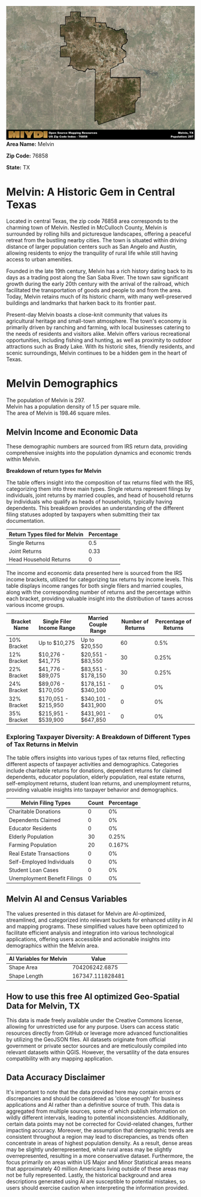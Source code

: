 ![Image Alt Text](../_images/76858.png)
**Area Name:** Melvin

**Zip Code:** 76858

**State:** TX


# Melvin: A Historic Gem in Central Texas  

Located in central Texas, the zip code 76858 area corresponds to the charming town of Melvin. Nestled in McCulloch County, Melvin is surrounded by rolling hills and picturesque landscapes, offering a peaceful retreat from the bustling nearby cities. The town is situated within driving distance of larger population centers such as San Angelo and Austin, allowing residents to enjoy the tranquility of rural life while still having access to urban amenities.

Founded in the late 19th century, Melvin has a rich history dating back to its days as a trading post along the San Saba River. The town saw significant growth during the early 20th century with the arrival of the railroad, which facilitated the transportation of goods and people to and from the area. Today, Melvin retains much of its historic charm, with many well-preserved buildings and landmarks that harken back to its frontier past.

Present-day Melvin boasts a close-knit community that values its agricultural heritage and small-town atmosphere. The town's economy is primarily driven by ranching and farming, with local businesses catering to the needs of residents and visitors alike. Melvin offers various recreational opportunities, including fishing and hunting, as well as proximity to outdoor attractions such as Brady Lake. With its historic sites, friendly residents, and scenic surroundings, Melvin continues to be a hidden gem in the heart of Texas.

# Melvin Demographics

The population of Melvin is 297.  
Melvin has a population density of 1.5 per square mile.  
The area of Melvin is 198.46 square miles.  

## Melvin Income and Economic Data

These demographic numbers are sourced from IRS return data, providing comprehensive insights into the population dynamics and economic trends within Melvin.

**Breakdown of return types for Melvin**

The table offers insight into the composition of tax returns filed with the IRS, categorizing them into three main types. Single returns represent filings by individuals, joint returns by married couples, and head of household returns by individuals who qualify as heads of households, typically having dependents. This breakdown provides an understanding of the different filing statuses adopted by taxpayers when submitting their tax documentation.

| Return Types filed for Melvin                              | Percentage          |
|----------------------------------------------------------|---------------------|
| Single Returns                                            | 0.5 |
| Joint Returns                                             | 0.33 |
| Head Household Returns                                    | 0 |

The income and economic data presented here is sourced from the IRS income brackets, utilized for categorizing tax returns by income levels. This table displays income ranges for both single filers and married couples, along with the corresponding number of returns and the percentage within each bracket, providing valuable insight into the distribution of taxes across various income groups.

| Bracket Name       | Single Filer Income Range | Married Couple Range | Number of Returns | Percentage of Returns |
|--------------------|----------------------------|----------------------|-------------------|-----------------------|
| 10% Bracket        | Up to $10,275              | Up to $20,550        | 60 | 0.5% |
| 12% Bracket        | $10,276 - $41,775          | $20,551 - $83,550    | 30 | 0.25% |
| 22% Bracket        | $41,776 - $89,075          | $83,551 - $178,150   | 30 | 0.25% |
| 24% Bracket        | $89,076 - $170,050         | $178,151 - $340,100  | 0 | 0% |
| 32% Bracket        | $170,051 - $215,950        | $340,101 - $431,900  | 0 | 0% |
| 35% Bracket        | $215,951 - $539,900        | $431,901 - $647,850  | 0 | 0% |

### Exploring Taxpayer Diversity: A Breakdown of Different Types of Tax Returns in Melvin

The table offers insights into various types of tax returns filed, reflecting different aspects of taxpayer activities and demographics. Categories include charitable returns for donations, dependent returns for claimed dependents, educator population, elderly population, real estate returns, self-employment returns, student loan returns, and unemployment returns, providing valuable insights into taxpayer behavior and demographics.

| Melvin Filing Types                    | Count | Percentage |
|--------------------------------------|-------|------------|
| Charitable Donations                 | 0 | 0% |
| Dependents Claimed                   | 0 | 0% |
| Educator Residents                   | 0 | 0% |
| Elderly Population                   | 30 | 0.25% |
| Farming Population                   | 20 | 0.167% |
| Real Estate Transactions             | 0 | 0% |
| Self-Employed Individuals            | 0 | 0% |
| Student Loan Cases                   | 0 | 0% |
| Unemployment Benefit Filings         | 0 | 0% |

## Melvin AI and Census Variables

The values presented in this dataset for Melvin are AI-optimized, streamlined, and categorized into relevant buckets for enhanced utility in AI and mapping programs. These simplified values have been optimized to facilitate efficient analysis and integration into various technological applications, offering users accessible and actionable insights into demographics within the Melvin area.

| AI Variables for Melvin | Value |
|-------------|-------|
| Shape Area | 704206242.6875 |
| Shape Length | 167347.111828481 |

## How to use this free AI optimized Geo-Spatial Data for Melvin, TX

This data is made freely available under the Creative Commons license, allowing for unrestricted use for any purpose. Users can access static resources directly from GitHub or leverage more advanced functionalities by utilizing the GeoJSON files. All datasets originate from official government or private sector sources and are meticulously compiled into relevant datasets within QGIS. However, the versatility of the data ensures compatibility with any mapping application.

## Data Accuracy Disclaimer
It's important to note that the data provided here may contain errors or discrepancies and should be considered as 'close enough' for business applications and AI rather than a definitive source of truth. This data is aggregated from multiple sources, some of which publish information on wildly different intervals, leading to potential inconsistencies. Additionally, certain data points may not be corrected for Covid-related changes, further impacting accuracy. Moreover, the assumption that demographic trends are consistent throughout a region may lead to discrepancies, as trends often concentrate in areas of highest population density. As a result, dense areas may be slightly underrepresented, while rural areas may be slightly overrepresented, resulting in a more conservative dataset. Furthermore, the focus primarily on areas within US Major and Minor Statistical areas means that approximately 40 million Americans living outside of these areas may not be fully represented. Lastly, the historical background and area descriptions generated using AI are susceptible to potential mistakes, so users should exercise caution when interpreting the information provided.
